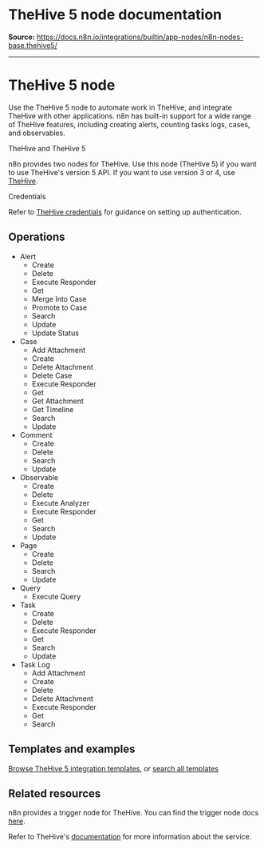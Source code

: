 # TheHive 5 node documentation

**Source:** https://docs.n8n.io/integrations/builtin/app-nodes/n8n-nodes-base.thehive5/

---

# TheHive 5 node

Use the TheHive 5 node to automate work in TheHive, and integrate TheHive with other applications. n8n has built-in support for a wide range of TheHive features, including creating alerts, counting tasks logs, cases, and observables.

TheHive and TheHive 5

n8n provides two nodes for TheHive. Use this node (TheHive 5) if you want to use TheHive's version 5 API. If you want to use version 3 or 4, use [TheHive](../n8n-nodes-base.thehive/).

Credentials

Refer to [TheHive credentials](../../credentials/thehive5/) for guidance on setting up authentication.

## Operations

- Alert
  - Create
  - Delete
  - Execute Responder
  - Get
  - Merge Into Case
  - Promote to Case
  - Search
  - Update
  - Update Status
- Case
  - Add Attachment
  - Create
  - Delete Attachment
  - Delete Case
  - Execute Responder
  - Get
  - Get Attachment
  - Get Timeline
  - Search
  - Update
- Comment
  - Create
  - Delete
  - Search
  - Update
- Observable
  - Create
  - Delete
  - Execute Analyzer
  - Execute Responder
  - Get
  - Search
  - Update
- Page
  - Create
  - Delete
  - Search
  - Update
- Query
  - Execute Query
- Task
  - Create
  - Delete
  - Execute Responder
  - Get
  - Search
  - Update
- Task Log
  - Add Attachment
  - Create
  - Delete
  - Delete Attachment
  - Execute Responder
  - Get
  - Search

## Templates and examples

[Browse TheHive 5 integration templates](https://n8n.io/integrations/thehive-5/), or [search all templates](https://n8n.io/workflows/)

## Related resources

n8n provides a trigger node for TheHive. You can find the trigger node docs [here](../../trigger-nodes/n8n-nodes-base.thehive5trigger/).

Refer to TheHive's [documentation](https://docs.strangebee.com/) for more information about the service.
